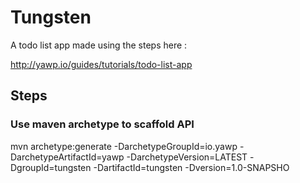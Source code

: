 # Tungsten

A todo list app made using the steps here : 

http://yawp.io/guides/tutorials/todo-list-app

## Steps

### Use maven archetype to scaffold API

mvn archetype:generate -DarchetypeGroupId=io.yawp -DarchetypeArtifactId=yawp -DarchetypeVersion=LATEST -DgroupId=tungsten -DartifactId=tungsten -Dversion=1.0-SNAPSHO



